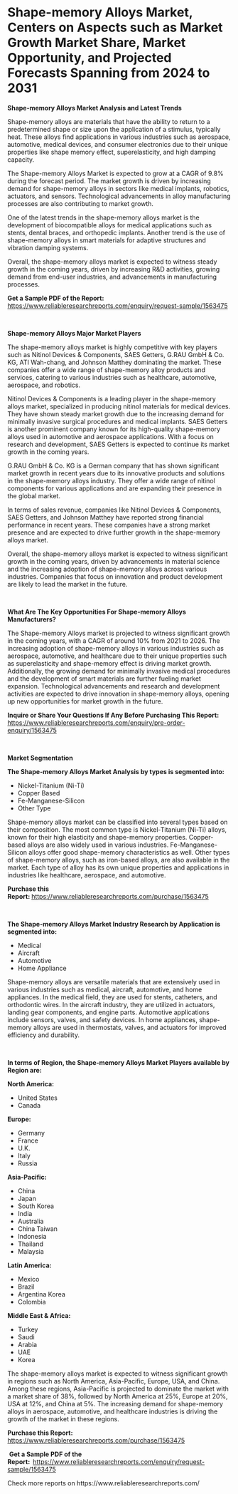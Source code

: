 <p><h1>Shape-memory Alloys Market, Centers on Aspects such as Market Growth Market Share, Market Opportunity, and Projected Forecasts Spanning from 2024 to 2031</h1></p><p><strong>Shape-memory Alloys Market Analysis and Latest Trends</strong></p>
<p><p>Shape-memory alloys are materials that have the ability to return to a predetermined shape or size upon the application of a stimulus, typically heat. These alloys find applications in various industries such as aerospace, automotive, medical devices, and consumer electronics due to their unique properties like shape memory effect, superelasticity, and high damping capacity.</p><p>The Shape-memory Alloys Market is expected to grow at a CAGR of 9.8% during the forecast period. The market growth is driven by increasing demand for shape-memory alloys in sectors like medical implants, robotics, actuators, and sensors. Technological advancements in alloy manufacturing processes are also contributing to market growth.</p><p>One of the latest trends in the shape-memory alloys market is the development of biocompatible alloys for medical applications such as stents, dental braces, and orthopedic implants. Another trend is the use of shape-memory alloys in smart materials for adaptive structures and vibration damping systems.</p><p>Overall, the shape-memory alloys market is expected to witness steady growth in the coming years, driven by increasing R&D activities, growing demand from end-user industries, and advancements in manufacturing processes.</p></p>
<p><strong>Get a Sample PDF of the Report:&nbsp;</strong> <a href="https://www.reliableresearchreports.com/enquiry/request-sample/1563475">https://www.reliableresearchreports.com/enquiry/request-sample/1563475</a></p>
<p>&nbsp;</p>
<p><strong>Shape-memory Alloys Major Market Players</strong></p>
<p><p>The shape-memory alloys market is highly competitive with key players such as Nitinol Devices & Components, SAES Getters, G.RAU GmbH & Co. KG, ATI Wah-chang, and Johnson Matthey dominating the market. These companies offer a wide range of shape-memory alloy products and services, catering to various industries such as healthcare, automotive, aerospace, and robotics.</p><p>Nitinol Devices & Components is a leading player in the shape-memory alloys market, specialized in producing nitinol materials for medical devices. They have shown steady market growth due to the increasing demand for minimally invasive surgical procedures and medical implants. SAES Getters is another prominent company known for its high-quality shape-memory alloys used in automotive and aerospace applications. With a focus on research and development, SAES Getters is expected to continue its market growth in the coming years.</p><p>G.RAU GmbH & Co. KG is a German company that has shown significant market growth in recent years due to its innovative products and solutions in the shape-memory alloys industry. They offer a wide range of nitinol components for various applications and are expanding their presence in the global market.</p><p>In terms of sales revenue, companies like Nitinol Devices & Components, SAES Getters, and Johnson Matthey have reported strong financial performance in recent years. These companies have a strong market presence and are expected to drive further growth in the shape-memory alloys market.</p><p>Overall, the shape-memory alloys market is expected to witness significant growth in the coming years, driven by advancements in material science and the increasing adoption of shape-memory alloys across various industries. Companies that focus on innovation and product development are likely to lead the market in the future.</p></p>
<p>&nbsp;</p>
<p><strong>What Are The Key Opportunities For Shape-memory Alloys Manufacturers?</strong></p>
<p><p>The Shape-memory Alloys market is projected to witness significant growth in the coming years, with a CAGR of around 10% from 2021 to 2026. The increasing adoption of shape-memory alloys in various industries such as aerospace, automotive, and healthcare due to their unique properties such as superelasticity and shape-memory effect is driving market growth. Additionally, the growing demand for minimally invasive medical procedures and the development of smart materials are further fueling market expansion. Technological advancements and research and development activities are expected to drive innovation in shape-memory alloys, opening up new opportunities for market growth in the future.</p></p>
<p><strong>Inquire or Share Your Questions If Any Before Purchasing This Report:</strong> <a href="https://www.reliableresearchreports.com/enquiry/pre-order-enquiry/1563475">https://www.reliableresearchreports.com/enquiry/pre-order-enquiry/1563475</a></p>
<p>&nbsp;</p>
<p><strong>Market Segmentation</strong></p>
<p><strong>The Shape-memory Alloys Market Analysis by types is segmented into:</strong></p>
<p><ul><li>Nickel-Titanium (Ni-Ti)</li><li>Copper Based</li><li>Fe-Manganese-Silicon</li><li>Other Type</li></ul></p>
<p><p>Shape-memory alloys market can be classified into several types based on their composition. The most common type is Nickel-Titanium (Ni-Ti) alloys, known for their high elasticity and shape-memory properties. Copper-based alloys are also widely used in various industries. Fe-Manganese-Silicon alloys offer good shape-memory characteristics as well. Other types of shape-memory alloys, such as iron-based alloys, are also available in the market. Each type of alloy has its own unique properties and applications in industries like healthcare, aerospace, and automotive.</p></p>
<p><strong>Purchase this Report:&nbsp;</strong><a href="https://www.reliableresearchreports.com/purchase/1563475">https://www.reliableresearchreports.com/purchase/1563475</a></p>
<p>&nbsp;</p>
<p><strong>The Shape-memory Alloys Market Industry Research by Application is segmented into:</strong></p>
<p><ul><li>Medical</li><li>Aircraft</li><li>Automotive</li><li>Home Appliance</li></ul></p>
<p><p>Shape-memory alloys are versatile materials that are extensively used in various industries such as medical, aircraft, automotive, and home appliances. In the medical field, they are used for stents, catheters, and orthodontic wires. In the aircraft industry, they are utilized in actuators, landing gear components, and engine parts. Automotive applications include sensors, valves, and safety devices. In home appliances, shape-memory alloys are used in thermostats, valves, and actuators for improved efficiency and durability.</p></p>
<p>&nbsp;</p>
<p><strong>In terms of Region, the Shape-memory Alloys Market Players available by Region are:</strong></p>
<p>
    <p> <strong> North America: </strong>
        <ul>
            <li>United States</li>
            <li>Canada</li>
        </ul>
        </p> 
    <p> <strong> Europe: </strong>
        <ul>
            <li>Germany</li>
            <li>France</li>
            <li>U.K.</li>
            <li>Italy</li>
            <li>Russia</li>
        </ul>
        </p> 
    <p> <strong> Asia-Pacific: </strong>
        <ul>
            <li>China</li>
            <li>Japan</li>
            <li>South Korea</li>
            <li>India</li>
            <li>Australia</li>
            <li>China Taiwan</li>
            <li>Indonesia</li>
            <li>Thailand</li>
            <li>Malaysia</li>
        </ul>
        </p> 
    <p> <strong> Latin America: </strong>
        <ul>
            <li>Mexico</li>
            <li>Brazil</li>
            <li>Argentina Korea</li>
            <li>Colombia</li>
        </ul>
        </p> 
    <p> <strong> Middle East & Africa: </strong>
        <ul>
            <li>Turkey</li>
            <li>Saudi</li>
            <li>Arabia</li>
            <li>UAE</li>
            <li>Korea</li>
        </ul>
    </p>
    </p>
<p><p>The shape-memory alloys market is expected to witness significant growth in regions such as North America, Asia-Pacific, Europe, USA, and China. Among these regions, Asia-Pacific is projected to dominate the market with a market share of 38%, followed by North America at 25%, Europe at 20%, USA at 12%, and China at 5%. The increasing demand for shape-memory alloys in aerospace, automotive, and healthcare industries is driving the growth of the market in these regions.</p></p>
<p><strong>Purchase this Report: </strong><a href="https://www.reliableresearchreports.com/purchase/1563475">https://www.reliableresearchreports.com/purchase/1563475</a></p>
<p>&nbsp;<strong>Get a Sample PDF of the Report:&nbsp;&nbsp;</strong><a href="https://www.reliableresearchreports.com/enquiry/request-sample/1563475">https://www.reliableresearchreports.com/enquiry/request-sample/1563475</a></p>
<p><strong></strong></p>
<p>Check more reports on https://www.reliableresearchreports.com/</p>